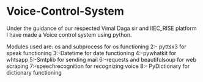 # Voice-Control-System

Under the guidance of our respected Vimal Daga sir and  IIEC_RISE platform I have made a Voice control system using python.

Modules used are:
  os and subprocess for os functioning 2:- pyttsx3 for speak functioning 3:-Datetime for date functioning 4:-pywhatkit for whtsapp 5:-Smtplib for sending mail 6:-requests and beautifulsoup for web scraping 7:-speechrecognition for recognizing voice 8:- PyDictionary for dictionary functioning 
